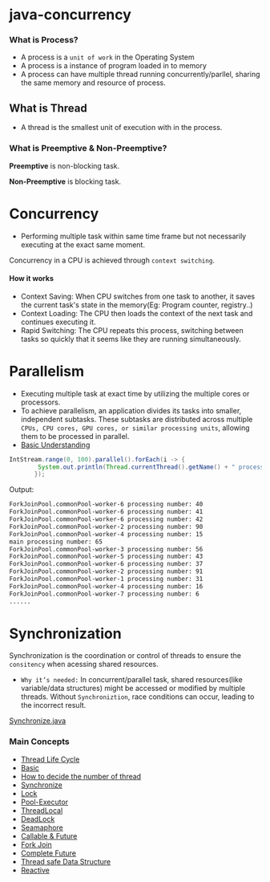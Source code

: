 # java-concurrency

### What is Process?

* A process is a `unit of work` in the Operating System
* A process is a instance of program loaded in to memory
* A process can have multiple thread running concurrently/parllel, sharing the same memory and resource of process.

## What is Thread

* A thread is the smallest unit of execution with in the process.

### What is Preemptive & Non-Preemptive?

**Preemptive** is non-blocking task. 

**Non-Preemptive**  is blocking task. 

# Concurrency

- Performing multiple task within same time frame but not necessarily executing at the exact same moment.

Concurrency in a CPU is achieved through  `context switching`.

#### How it works

* Context Saving: When CPU switches from one task to another, it saves the current task's state in the memory(Eg: Program counter, registry..)
* Context Loading: The CPU then loads the context of the next task and continues executing it.
* Rapid Switching: The CPU repeats this process, switching between tasks so quickly that it seems like they are running simultaneously.

# Parallelism

- Executing multiple task at exact time by utilizing the multiple cores or processors.
- To achieve parallelism, an application divides its tasks into smaller, independent subtasks. These subtasks are distributed across multiple `CPUs, CPU cores, GPU cores, or similar processing units`, allowing them to be processed in parallel.
- [Basic Understanding](src/main/java/in/thirumal/parallelism/Definition.md)

```java
IntStream.range(0, 100).parallel().forEach(i -> {
        System.out.println(Thread.currentThread().getName() + " processing number: " + i);
       });
```

Output:
```bash
ForkJoinPool.commonPool-worker-6 processing number: 40
ForkJoinPool.commonPool-worker-6 processing number: 41
ForkJoinPool.commonPool-worker-6 processing number: 42
ForkJoinPool.commonPool-worker-2 processing number: 90
ForkJoinPool.commonPool-worker-4 processing number: 15
main processing number: 65
ForkJoinPool.commonPool-worker-3 processing number: 56
ForkJoinPool.commonPool-worker-5 processing number: 43
ForkJoinPool.commonPool-worker-6 processing number: 37
ForkJoinPool.commonPool-worker-2 processing number: 91
ForkJoinPool.commonPool-worker-1 processing number: 31
ForkJoinPool.commonPool-worker-4 processing number: 16
ForkJoinPool.commonPool-worker-7 processing number: 6
......
```

# Synchronization

Synchronization is the coordination or control of threads to ensure the `consitency` when acessing shared resources.

* `Why it’s needed:`
In concurrent/parallel task, shared resources(like variable/data structures) might be accessed or modified by multiple threads. Without `Synchroniztion`, race conditions can occur, leading to the incorrect result.


[Synchronize.java](src/main/java/in/thirumal/Synchronize/Synchronize.java ':include :type=code')


### Main Concepts

* [Thread Life Cycle](ThreadLifecycle.md)
* [Basic](src/main/java/in/thirumal/t1basic)
* [How to decide the number of thread](docs/How%20to%20decide%20number%20of%20threads.md) 
* [Synchronize](src/main/java/in/thirumal/t2Synchronize)
* [Lock](src/main/java/in/thirumal/t2lock/lock.md)
* [Pool-Executor](src/main/java/in/thirumal/t2poool)
* [ThreadLocal](src/main/java/in/thirumal/t1threadlocal)
* [DeadLock](src/main/java/in/thirumal/t5deadlock)
* [Seamaphore](src/main/java/in/thirumal/t6semaphore)
* [Callable & Future](src/main/java/in/thirumal/t1callablefuture)
* [Fork Join](src/main/java/in/thirumal/forkjoin)
* [Complete Future](src/main/java/in/thirumal/t1completablefuture/Basic.md)
* [Thread safe Data Structure](src/main/java/in/thirumal/t1threadsafedatastructure)
* [Reactive](src/main/java/in/thirumal/t1reactive)
